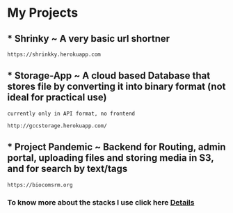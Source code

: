 # My Projects

## * Shrinky ~ A very basic url shortner 
```
https://shrinkky.herokuapp.com
```
## * Storage-App ~ A cloud based Database that stores file by converting it into binary format (not ideal for practical use) 
`currently only in API format, no frontend`
```
http://gccstorage.herokuapp.com/
```
## * Project Pandemic ~ Backend for Routing, admin portal, uploading files and storing media in S3, and for search by text/tags
```
https://biocomsrm.org
```
### To know more about the stacks I use click here [Details](https://github.com/Kevin-Aaaquil/Kevin-Aaaquil/blob/main/Details.MD)
